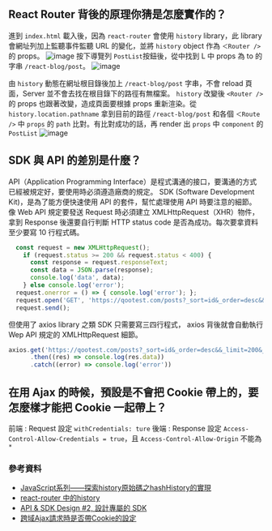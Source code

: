 ## React Router 背後的原理你猜是怎麼實作的？
進到 `index.html` 載入後，因為 `react-router` 會使用 `history` library，此 library 會網址列加上監聽事件監聽 URL 的變化，並將 `history` object 作為 `＜Router />` 的 props。 
![image](https://user-images.githubusercontent.com/49493665/69769798-532c6480-11c1-11ea-8758-ff9d2dd0c8f7.png)
按下導覽列 `PostList`按鈕後，從中找到 L 中 props 為 to 的字串 `/react-blog/post`。 
![image](https://user-images.githubusercontent.com/49493665/69767149-d6e05400-11b5-11ea-9915-e0ebe3cc16c0.png)

由 `history` 動態在網址根目錄後加上 `/react-blog/post` 字串，不會 reload 頁面，Server 並不會去找在根目錄下的路徑有無檔案。
`history` 改變後 `<Router />` 的 props 也跟著改變，造成頁面要根據 props 重新渲染。從  `history.location.pathname` 拿到目前的路徑 `/react-blog/post` 和各個 `＜Route />` 中 `props` 的 `path` 比對。有比對成功的話，再 render 出 `props` 中 `component` 的 `PostList`
![image](https://user-images.githubusercontent.com/49493665/69767452-49056880-11b7-11ea-8b80-c201cc931a51.png)

## SDK 與 API 的差別是什麼？
API（Application Programming Interface）是程式溝通的接口，要溝通的方式已經被規定好，要使用時必須遵造廠商的規定。
SDK (Software Development Kit)，是為了能方便快速使用 API 的套件，幫忙處理使用 API 時要注意的細節。
像 Web API 規定要發送 Request 時必須建立 XMLHttpRequest（XHR）物件，拿到 Response 後還要自行判斷 HTTP status code 是否為成功。每次要拿資料至少要寫 10 行程式碼。

```js
  const request = new XMLHttpRequest();
    if (request.status >= 200 && request.status < 400) {
      const response = request.responseText;
      const data = JSON.parse(response);
      console.log('data', data);
    } else console.log('error');
  request.onerror = () => { console.log('error'); };
  request.open('GET', 'https://qootest.com/posts?_sort=id&_order=desc&&_limit=200&_page=1');
  request.send();
```
但使用了 axios library 之類 SDK 只需要寫三四行程式， axios 背後就會自動執行 Wep API 規定的 XMLHttpRequest 細節。


```js
axios.get('https://qootest.com/posts?_sort=id&_order=desc&&_limit=200&_page=1')
      .then((res) => console.log(res.data))
      .catch((error) => console.log('error'))
```


## 在用 Ajax 的時候，預設是不會把 Cookie 帶上的，要怎麼樣才能把 Cookie 一起帶上？
前端 : Request 設定 `withCredentials: ture`
後端 :  Response 設定 `Access-Control-Allow-Credentials = true`，且 `Access-Control-Allow-Origin` 不能為 `*`


### 參考資料
- [JavaScript系列——探索history原始碼之hashHistory的實現](https://codertw.com/%E5%89%8D%E7%AB%AF%E9%96%8B%E7%99%BC/29508/)
- [react-router 中的history](https://zhuanlan.zhihu.com/p/20799258)
- [API & SDK Design #2, 設計專屬的 SDK](https://columns.chicken-house.net/2016/10/23/microservice4/)
- [跨域Ajax請求時是否帶Cookie的設定](https://www.itread01.com/content/1546724906.html)